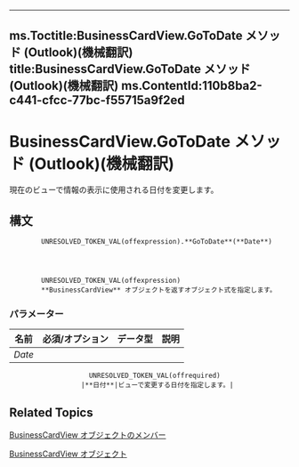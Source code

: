 

---
ms.Toctitle:BusinessCardView.GoToDate メソッド (Outlook)(機械翻訳)
title:BusinessCardView.GoToDate メソッド (Outlook)(機械翻訳)
ms.ContentId:110b8ba2-c441-cfcc-77bc-f55715a9f2ed
---
# BusinessCardView.GoToDate メソッド (Outlook)(機械翻訳)




現在のビューで情報の表示に使用される日付を変更します。

## 構文

            UNRESOLVED_TOKEN_VAL(offexpression).**GoToDate**(**Date**)




            UNRESOLVED_TOKEN_VAL(offexpression)
            **BusinessCardView** オブジェクトを返すオブジェクト式を指定します。

### パラメーター

|**名前**|**必須/オプション**|**データ型**|**説明**|
|---|---|---|---|
|*Date*|
                        UNRESOLVED_TOKEN_VAL(offrequired)
                      |**日付**|ビューで変更する日付を指定します。|





## Related Topics

[BusinessCardView オブジェクトのメンバー](7ae88b49-5a9f-1a7b-79c2-3320bb0b50ae.md)

[BusinessCardView オブジェクト](83706cf8-080c-fbf0-9381-5801a2dd4dfd.md)




